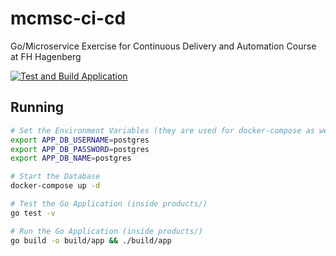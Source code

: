 # mcmsc-ci-cd
Go/Microservice Exercise for Continuous Delivery and Automation Course at FH Hagenberg

[![Test and Build Application](https://github.com/bemayr/mcmsc-ci-cd/actions/workflows/test-build.yml/badge.svg)](https://github.com/bemayr/mcmsc-ci-cd/actions/workflows/test-build.yml)

## Running
```bash
# Set the Environment Variables (they are used for docker-compose as well)
export APP_DB_USERNAME=postgres
export APP_DB_PASSWORD=postgres
export APP_DB_NAME=postgres

# Start the Database
docker-compose up -d

# Test the Go Application (inside products/)
go test -v

# Run the Go Application (inside products/)
go build -o build/app && ./build/app
```
